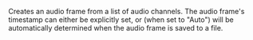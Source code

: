 Creates an audio frame from a list of audio channels.  The audio frame's timestamp can either be explicitly set, or (when set to "Auto") will be automatically determined when the audio frame is saved to a file.
